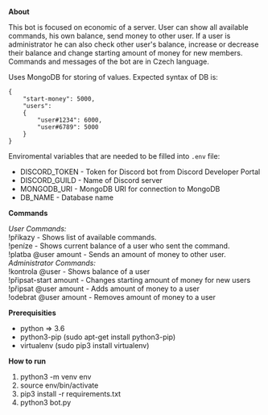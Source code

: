 **About**

This bot is focused on economic of a server. User can show all available commands, his own balance, send money to other user. If a user is administrator he can also check other user's balance, increase or decrease their balance and change starting amount of money for new members. Commands and messages of the bot are in Czech language.

Uses MongoDB for storing of values. Expected syntax of DB is:
```
{
    "start-money": 5000,
    "users": 
    {
        "user#1234": 6000,
        "user#6789": 5000
    }
}
```

Enviromental variables that are needed to be filled into `.env` file:
* DISCORD_TOKEN - Token for Discord bot from Discord Developer Portal
* DISCORD_GUILD - Name of Discord server
* MONGODB_URI - MongoDB URI for connection to MongoDB
* DB_NAME - Database name

**Commands**

*User Commands:*  
!příkazy - Shows list of available commands.  
!peníze - Shows current balance of a user who sent the command.  
!platba @user amount - Sends an amount of money to other user.  
*Administrator Commands:*  
!kontrola @user - Shows balance of a user  
!připsat-start amount - Changes starting amount of money for new users  
!připsat @user amount - Adds amount of money to a user  
!odebrat @user amount - Removes amount of money to a user  

**Prerequisities**

* python => 3.6
* python3-pip (sudo apt-get install python3-pip)
* virtualenv (sudo pip3 install virtualenv)

**How to run**

1. python3 -m venv env
2. source env/bin/activate
3. pip3 install -r requirements.txt
4. python3 bot.py